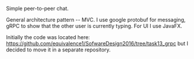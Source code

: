 Simple peer-to-peer chat.

General architecture pattern -- MVC. I use google protobuf for messaging, gRPC to show that the other user is currently typing. For UI I use JavaFX.

Initially the code was located here: https://github.com/equivalence1/SofwareDesign2016/tree/task13_grpc but I decided to move it in a separate repository.
